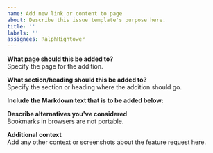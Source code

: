 ```yaml
---
name: Add new link or content to page
about: Describe this issue template's purpose here.
title: ''
labels: ''
assignees: RalphHightower
---
```


**What page should this be added to?**<br>
Specify the page for the addition. 

**What section/heading should this be added to?**<br>
Specify the section or heading where the addition should go.

**Include the Markdown text that is to be added below:**<br>

**Describe alternatives you've considered**<br>
Bookmarks in browsers are not portable. 

**Additional context**<br>
Add any other context or screenshots about the feature request here.
